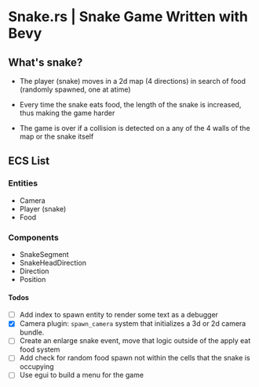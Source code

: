 # Snake.rs | Snake Game Written with Bevy

## What's snake?

- The player (snake) moves in a 2d map (4 directions) in search of food (randomly spawned, one at atime)

- Every time the snake eats food, the length of the snake is increased, thus making the game harder

- The game is over if a collision is detected on a any of the 4 walls of the map or the snake itself

## ECS List

### Entities

- Camera
- Player (snake)
- Food

### Components

- SnakeSegment
- SnakeHeadDirection
- Direction
- Position

#### Todos

- [ ] Add index to spawn entity to render some text as a debugger
- [x] Camera plugin: `spawn_camera` system that initializes a 3d or 2d camera bundle.
- [ ] Create an enlarge snake event, move that logic outside of the apply eat food system
- [ ] Add check for random food spawn not within the cells that the snake is occupying
- [ ] Use egui to build a menu for the game
